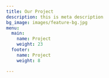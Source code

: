 ```yaml
---
title: Our Project
description: this is meta description
bg_image: images/feature-bg.jpg
menu:
  main:
    name: Project
    weight: 23
  footer:
    name: Project
    weight: 8

---
```

